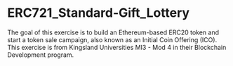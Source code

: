 # ERC721_Standard-Gift_Lottery
The goal of this exercise is to build an Ethereum-based ERC20 token and start a token sale campaign, also known as an Initial Coin Offering (ICO).
This exercise is from Kingsland Universities MI3 - Mod 4 in their Blockchain Development program.
